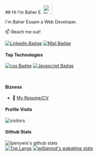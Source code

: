 
<summry>
## Hi I'm Baher E. <img src="https://user-images.githubusercontent.com/1303154/88677602-1635ba80-d120-11ea-84d8-d263ba5fc3c0.gif" width="28px" alt="hi">

I'm Baher Essam a Web Developer.

:mailbox: Reach me out!


[![Linkedin Badge](https://img.shields.io/badge/-baher-0e76a8?style=flat&labelColor=0e76a8&logo=linkedin&logoColor=white)](https://www.linkedin.com/in/baher-essam/) 
[![Mail Badge](https://img.shields.io/badge/-baher-c0392b?style=flat&labelColor=c0392b&logo=gmail&logoColor=white)](mailto:baher.essam@gmail.com)

<!-- TODO: Add last video link -->

#### Top Technologies
<!-- TODO: Make technologies links takes you to repositories -->
[![css Badge](https://img.shields.io/badge/-css-61DBFB?style=for-the-badge&labelColor=black&logo=css&logoColor=61DBFB)](#)
[![Javascript Badge](https://img.shields.io/badge/-Javascript-F0DB4F?style=for-the-badge&labelColor=black&logo=javascript&logoColor=F0DB4F)](#) 


<br />

#### Bizness
- :paperclip: [My Resume/CV](https://drive.google.com/file/d/1WcD2_F2txr8QOWFu8gIfGe6X-FsnseOu/view?usp=sharing)


#### Profile Visits 

![visitors](https://visitor-badge.glitch.me/badge?page_id=Baher-essam)

#### Github Stats
![Ipenywis's github stats](https://github-readme-stats.vercel.app/api?username=baher-essam&include_all_commits=true&count_private=true&show_icons=true&theme=tokyonight&hide=contribs,prs=ture) <br/>
[![Top Langs](https://github-readme-stats.vercel.app/api/top-langs/?username=baher-essam&langs_count=5&layout=compact)](https://github.com/baher-essam/)
[![willianrod's wakatime stats](https://github-readme-stats.vercel.app/api/wakatime?username=BaherEssam)](https://github.com/anuraghazra/github-readme-stats)
</summry>
